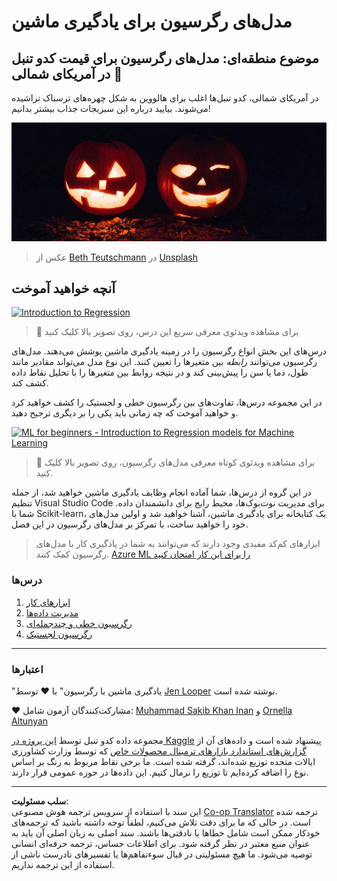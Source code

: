<!--
CO_OP_TRANSLATOR_METADATA:
{
  "original_hash": "508582278dbb8edd2a8a80ac96ef416c",
  "translation_date": "2025-09-03T22:15:39+00:00",
  "source_file": "2-Regression/README.md",
  "language_code": "fa"
}
-->
# مدل‌های رگرسیون برای یادگیری ماشین
## موضوع منطقه‌ای: مدل‌های رگرسیون برای قیمت کدو تنبل در آمریکای شمالی 🎃

در آمریکای شمالی، کدو تنبل‌ها اغلب برای هالووین به شکل چهره‌های ترسناک تراشیده می‌شوند. بیایید درباره این سبزیجات جذاب بیشتر بدانیم!

![jack-o-lanterns](../../../translated_images/jack-o-lanterns.181c661a9212457d7756f37219f660f1358af27554d856e5a991f16b4e15337c.fa.jpg)
> عکس از <a href="https://unsplash.com/@teutschmann?utm_source=unsplash&utm_medium=referral&utm_content=creditCopyText">Beth Teutschmann</a> در <a href="https://unsplash.com/s/photos/jack-o-lanterns?utm_source=unsplash&utm_medium=referral&utm_content=creditCopyText">Unsplash</a>
  
## آنچه خواهید آموخت

[![Introduction to Regression](https://img.youtube.com/vi/5QnJtDad4iQ/0.jpg)](https://youtu.be/5QnJtDad4iQ "Regression Introduction video - Click to Watch!")
> 🎥 برای مشاهده ویدئوی معرفی سریع این درس، روی تصویر بالا کلیک کنید

درس‌های این بخش انواع رگرسیون را در زمینه یادگیری ماشین پوشش می‌دهند. مدل‌های رگرسیون می‌توانند _رابطه_ بین متغیرها را تعیین کنند. این نوع مدل می‌تواند مقادیر مانند طول، دما یا سن را پیش‌بینی کند و در نتیجه روابط بین متغیرها را با تحلیل نقاط داده کشف کند.

در این مجموعه درس‌ها، تفاوت‌های بین رگرسیون خطی و لجستیک را کشف خواهید کرد و خواهید آموخت که چه زمانی باید یکی را بر دیگری ترجیح دهید.

[![ML for beginners - Introduction to Regression models for Machine Learning](https://img.youtube.com/vi/XA3OaoW86R8/0.jpg)](https://youtu.be/XA3OaoW86R8 "ML for beginners - Introduction to Regression models for Machine Learning")

> 🎥 برای مشاهده ویدئوی کوتاه معرفی مدل‌های رگرسیون، روی تصویر بالا کلیک کنید.

در این گروه از درس‌ها، شما آماده انجام وظایف یادگیری ماشین خواهید شد، از جمله تنظیم Visual Studio Code برای مدیریت نوت‌بوک‌ها، محیط رایج برای دانشمندان داده. شما با Scikit-learn، یک کتابخانه برای یادگیری ماشین، آشنا خواهید شد و اولین مدل‌های خود را خواهید ساخت، با تمرکز بر مدل‌های رگرسیون در این فصل.

> ابزارهای کم‌کد مفیدی وجود دارند که می‌توانند به شما در یادگیری کار با مدل‌های رگرسیون کمک کنند. [Azure ML را برای این کار امتحان کنید](https://docs.microsoft.com/learn/modules/create-regression-model-azure-machine-learning-designer/?WT.mc_id=academic-77952-leestott)

### درس‌ها

1. [ابزارهای کار](1-Tools/README.md)
2. [مدیریت داده‌ها](2-Data/README.md)
3. [رگرسیون خطی و چندجمله‌ای](3-Linear/README.md)
4. [رگرسیون لجستیک](4-Logistic/README.md)

---
### اعتبارها

"یادگیری ماشین با رگرسیون" با ♥️ توسط [Jen Looper](https://twitter.com/jenlooper) نوشته شده است.

♥️ مشارکت‌کنندگان آزمون شامل: [Muhammad Sakib Khan Inan](https://twitter.com/Sakibinan) و [Ornella Altunyan](https://twitter.com/ornelladotcom)

مجموعه داده کدو تنبل توسط [این پروژه در Kaggle](https://www.kaggle.com/usda/a-year-of-pumpkin-prices) پیشنهاد شده است و داده‌های آن از [گزارش‌های استاندارد بازارهای ترمینال محصولات خاص](https://www.marketnews.usda.gov/mnp/fv-report-config-step1?type=termPrice) که توسط وزارت کشاورزی ایالات متحده توزیع شده‌اند، گرفته شده است. ما برخی نقاط مربوط به رنگ بر اساس نوع را اضافه کرده‌ایم تا توزیع را نرمال کنیم. این داده‌ها در حوزه عمومی قرار دارند.

---

**سلب مسئولیت**:  
این سند با استفاده از سرویس ترجمه هوش مصنوعی [Co-op Translator](https://github.com/Azure/co-op-translator) ترجمه شده است. در حالی که ما برای دقت تلاش می‌کنیم، لطفاً توجه داشته باشید که ترجمه‌های خودکار ممکن است شامل خطاها یا نادقتی‌ها باشند. سند اصلی به زبان اصلی آن باید به عنوان منبع معتبر در نظر گرفته شود. برای اطلاعات حساس، ترجمه حرفه‌ای انسانی توصیه می‌شود. ما هیچ مسئولیتی در قبال سوءتفاهم‌ها یا تفسیرهای نادرست ناشی از استفاده از این ترجمه نداریم.